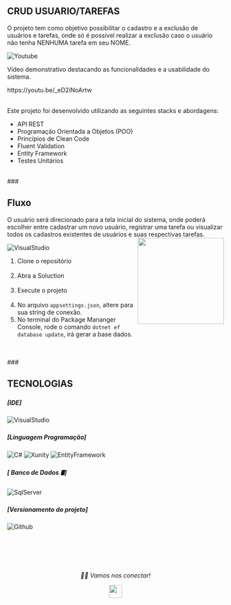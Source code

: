 ### <h2>CRUD USUARIO/TAREFAS
O projeto tem como objetivo possibilitar o cadastro e a exclusão de usuários e tarefas, onde só é possivel realizar a exclusão caso o usuário não tenha NENHUMA tarefa em seu NOME.

![Youtube](https://img.shields.io/badge/-Youtube-000?style=for-the-badge&logo=Youtube)</br> 
<p>Vídeo demonstrativo destacando as funcionalidades e a usabilidade do sistema. </p>
https://youtu.be/_eD2iNoArtw </br><br>

Este projeto foi desenvolvido utilizando as seguintes stacks e abordagens:

- API REST
- Programação Orientada a Objetos (POO)
- Princípios de Clean Code
- Fluent Validation
- Entity Framework
- Testes Unitários
  
</br>
###<h2>Fluxo </h2>
O usuário será direcionado para a tela inicial do sistema, onde poderá escolher entre cadastrar um novo usuário, registrar uma tarefa ou visualizar todos os cadastros existentes de usuários e suas respectivas tarefas.
  
<img align="right" src="https://media.giphy.com/media/jRf5fsn8G6YaogAWxn/giphy.gif" width="200" height="200"/>

![VisualStudio ](https://img.shields.io/badge/Visual_Studio-000000?style=for-the-badge&logo=visual%20studio%20logoColor=blue)
1. Clone o repositório </br></br>
2. Abra a Soluction</br></br>
3. Execute o projeto</br></br>
4. No arquivo  `appsettings.json`, altere para sua string de conexão.</br>
5. No terminal do Package Mananger Console, rode o comando `dotnet ef database update`, irá gerar a base dados.</br>

</br></br>
###<h2>TECNOLOGIAS</h2>

### <h5> [IDE]</h5>
![VisualStudio](https://img.shields.io/badge/Visual_Studio_2019-000000?style=for-the-badge&logo=visual%20studio&logoColor=purple)


### <h5> [Linguagem Programação]</h5>
![C#](https://img.shields.io/badge/.NET6-512BD4?logo=.net&amp;logoColor=ffffff&amp;style=for-the-badge)
![Xunity](https://img.shields.io/badge/-Unity-000?style=for-the-badge&logo=Unity)
![EntityFramework](https://img.shields.io/badge/EntityFramework-512BD4?logo=EntityFramework&amp;logoColor=ffffff&amp;style=for-the-badge)

### <h5> [ Banco de Dados 🛢]</h5>
![SqlServer](https://img.shields.io/badge/Microsoft%20SQL%20Sever-000000?style=for-the-badge&logo=microsoft%20sql%20server&logoColor=white)



### <h5> [Versionamento do projeto] </h5>
![Github](http://img.shields.io/badge/-Github-000000?style=for-the-badge&logo=Github&logoColor=green)

</br></br></br></br>



<p align="center">
  <i>🤝🏻 Vamos nos conectar!</i>

  <p align="center">
    <a href="https://www.linkedin.com/in/felipe-santana-5059a0191/" alt="Linkedin"><img src="https://github.com/nitish-awasthi/nitish-awasthi/blob/master/174857.png" height="30" width="30"></a>
  </p>
